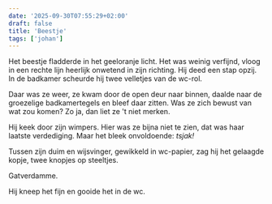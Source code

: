 ```yaml
---
date: '2025-09-30T07:55:29+02:00'
draft: false
title: 'Beestje'
tags: ['johan']
---
```


Het beestje fladderde in het geeloranje licht. Het was weinig verfijnd, vloog in een rechte lijn heerlijk onwetend in zijn richting. Hij deed een stap opzij. In de badkamer scheurde hij twee velletjes van de wc-rol. 

Daar was ze weer, ze kwam door de open deur naar binnen, daalde naar de groezelige badkamertegels en bleef daar zitten. Was ze zich bewust van wat zou komen? Zo ja, dan liet ze 't niet merken. 

Hij keek door zijn wimpers. Hier was ze bijna niet te zien, dat was haar laatste verdediging. Maar het bleek onvoldoende: *tsjak!* 

Tussen zijn duim en wijsvinger, gewikkeld in wc-papier, zag hij het gelaagde kopje, twee knopjes op steeltjes.

Gatverdamme.

Hij kneep het fijn en gooide het in de wc.